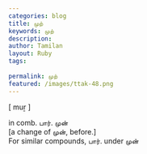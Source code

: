 ```yaml
---
categories: blog
title: முற்
keywords: முற்
description: 
author: Tamilan
layout: Ruby
tags: 
 
permalink: முற்
featured: /images/ttak-48.png
---
```

  
[ muṟ ]  
  
in comb. பார். முன்  
[a change of முன், before.]  
For similar compounds, பார். under முன்